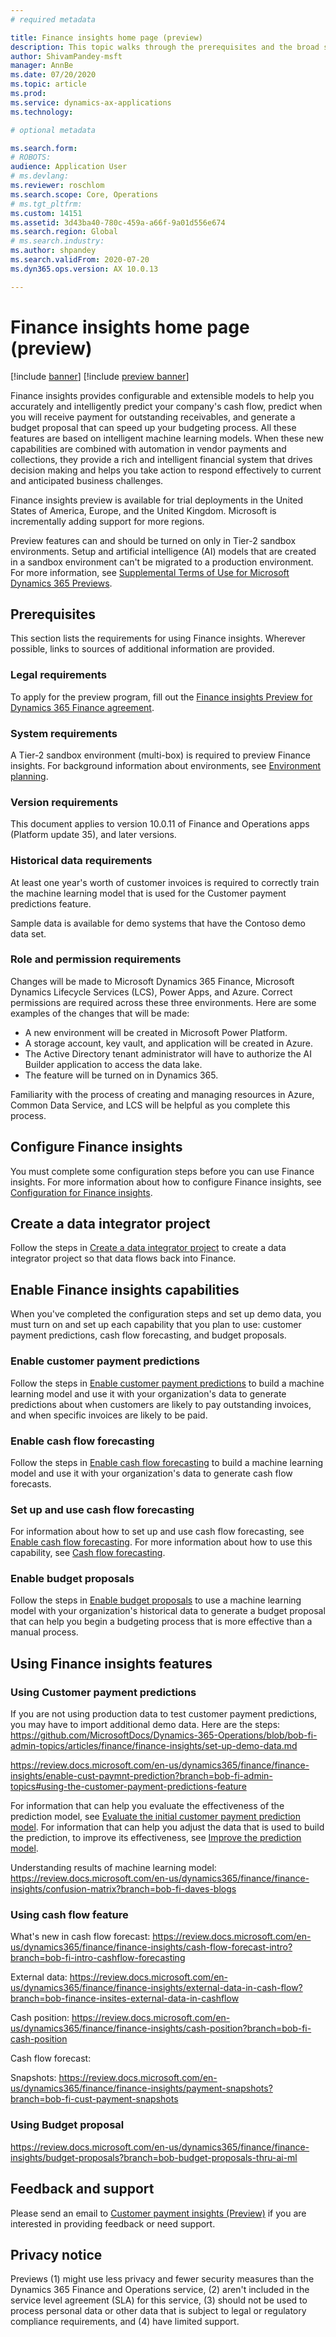 ```yaml
---
# required metadata

title: Finance insights home page (preview)
description: This topic walks through the prerequisites and the broad steps that are required to use a trial version of Finance insights.
author: ShivamPandey-msft
manager: AnnBe
ms.date: 07/20/2020
ms.topic: article
ms.prod: 
ms.service: dynamics-ax-applications
ms.technology: 

# optional metadata

ms.search.form: 
# ROBOTS: 
audience: Application User
# ms.devlang: 
ms.reviewer: roschlom
ms.search.scope: Core, Operations
# ms.tgt_pltfrm: 
ms.custom: 14151
ms.assetid: 3d43ba40-780c-459a-a66f-9a01d556e674
ms.search.region: Global
# ms.search.industry: 
ms.author: shpandey
ms.search.validFrom: 2020-07-20
ms.dyn365.ops.version: AX 10.0.13

---
```

# Finance insights home page (preview)

[!include [banner](../includes/banner.md)]
[!include [preview banner](../includes/preview-banner.md)]

Finance insights provides configurable and extensible models to help you accurately and intelligently predict your company's cash flow, predict when you will receive payment for outstanding receivables, and generate a budget proposal that can speed up your budgeting process. All these features are based on intelligent machine learning models. When these new capabilities are combined with automation in vendor payments and collections, they provide a rich and intelligent financial system that drives decision making and helps you take action to respond effectively to current and anticipated business challenges.

Finance insights preview is available for trial deployments in the United States of America, Europe, and the United Kingdom. Microsoft is incrementally adding support for more regions.

Preview features can and should be turned on only in Tier-2 sandbox environments. Setup and artificial intelligence (AI) models that are created in a sandbox environment can't be migrated to a production environment. For more information, see [Supplemental Terms of Use for Microsoft Dynamics 365 Previews](https://docs.microsoft.com/dynamics365/legal/supp-dynamics365-preview#:~:text=Supplemental%20Terms%20of%20Use%20for%20Microsoft%20Dynamics%20365,%28governing%20your%20use%20of%20Microsoft%20Dynamics%20365%20Online%29.).

## Prerequisites

This section lists the requirements for using Finance insights. Wherever possible, links to sources of additional information are provided.

### Legal requirements

To apply for the preview program, fill out the [Finance insights Preview for Dynamics 365 Finance agreement](https://forms.office.com/FormsPro/Pages/ResponsePage.aspx?id=v4j5cvGGr0GRqy180BHbR56j8lZs0FdAvwT75_WNFyxUM1c0Uzc1RFpaU1RVTEwxVTNWUERPRThUSy4u).

### System requirements

A Tier-2 sandbox environment (multi-box) is required to preview Finance insights. For background information about environments, see [Environment planning](https://docs.microsoft.com/dynamics365/fin-ops-core/fin-ops/imp-lifecycle/environment-planning).

### Version requirements

This document applies to version 10.0.11 of Finance and Operations apps (Platform update 35), and later versions.

### Historical data requirements

At least one year's worth of customer invoices is required to correctly train the machine learning model that is used for the Customer payment predictions feature.

Sample data is available for demo systems that have the Contoso demo data set.

### Role and permission requirements

Changes will be made to Microsoft Dynamics 365 Finance, Microsoft Dynamics Lifecycle Services (LCS), Power Apps, and Azure. Correct permissions are required across these three environments. Here are some examples of the changes that will be made:

- A new environment will be created in Microsoft Power Platform.
- A storage account, key vault, and application will be created in Azure.
- The Active Directory tenant administrator will have to authorize the AI Builder application to access the data lake.
- The feature will be turned on in Dynamics 365.

Familiarity with the process of creating and managing resources in Azure, Common Data Service, and LCS will be helpful as you complete this process.

## Configure Finance insights

You must complete some configuration steps before you can use Finance insights. For more information about how to configure Finance insights, see [Configuration for Finance insights](configure-for-fin-insites.md).

## Create a data integrator project

Follow the steps in [Create a data integrator project](create-data-integrate-project.md) to create a data integrator project so that data flows back into Finance.

## Enable Finance insights capabilities

When you've completed the configuration steps and set up demo data, you must turn on and set up each capability that you plan to use: customer payment predictions, cash flow forecasting, and budget proposals.

### Enable customer payment predictions

Follow the steps in [Enable customer payment predictions](enable-cust-paymnt-prediction.md) to build a machine learning model and use it with your organization's data to generate predictions about when customers are likely to pay outstanding invoices, and when specific invoices are likely to be paid.

### Enable cash flow forecasting

Follow the steps in [Enable cash flow forecasting](enable-cash-flow-forecasting.md) to build a machine learning model and use it with your organization's data to generate cash flow forecasts.

### Set up and use cash flow forecasting

For information about how to set up and use cash flow forecasting, see [Enable cash flow forecasting](enable-cash-flow-forecasting.md). For more information about how to use this capability, see [Cash flow forecasting](cash-flow-forecast-intro.md).

### Enable budget proposals

Follow the steps in [Enable budget proposals](enable-budget-proposal.md) to use a machine learning model with your organization's historical data to generate a budget proposal that can help you begin a budgeting process that is more effective than a manual process.

## Using Finance insights features

### Using Customer payment predictions

If you are not using production data to test customer payment predictions, you may have to import additional demo data. Here are the steps: https://github.com/MicrosoftDocs/Dynamics-365-Operations/blob/bob-fi-admin-topics/articles/finance/finance-insights/set-up-demo-data.md

https://review.docs.microsoft.com/en-us/dynamics365/finance/finance-insights/enable-cust-paymnt-prediction?branch=bob-fi-admin-topics#using-the-customer-payment-predictions-feature

For information that can help you evaluate the effectiveness of the prediction model, see [Evaluate the initial customer payment prediction model](evaluate-payment-prediction.md). For information that can help you adjust the data that is used to build the prediction, to improve its effectiveness, see [Improve the prediction model](improve-model.md).

Understanding results of machine learning model: https://review.docs.microsoft.com/en-us/dynamics365/finance/finance-insights/confusion-matrix?branch=bob-fi-daves-blogs

### Using cash flow feature

What's new in cash flow forecast: https://review.docs.microsoft.com/en-us/dynamics365/finance/finance-insights/cash-flow-forecast-intro?branch=bob-fi-intro-cashflow-forecasting

External data: https://review.docs.microsoft.com/en-us/dynamics365/finance/finance-insights/external-data-in-cash-flow?branch=bob-finance-insites-external-data-in-cashflow

Cash position: https://review.docs.microsoft.com/en-us/dynamics365/finance/finance-insights/cash-position?branch=bob-fi-cash-position

Cash flow forecast:

Snapshots: https://review.docs.microsoft.com/en-us/dynamics365/finance/finance-insights/payment-snapshots?branch=bob-fi-cust-payment-snapshots

### Using Budget proposal

https://review.docs.microsoft.com/en-us/dynamics365/finance/finance-insights/budget-proposals?branch=bob-budget-proposals-thru-ai-ml

## Feedback and support

Please send an email to [Customer payment insights (Preview)](mailto:fiap@microsoft.com) if you are interested in providing feedback or need support.

## Privacy notice

Previews (1) might use less privacy and fewer security measures than the Dynamics 365 Finance and Operations service, (2) aren't included in the service level agreement (SLA) for this service, (3) should not be used to process personal data or other data that is subject to legal or regulatory compliance requirements, and (4) have limited support.
